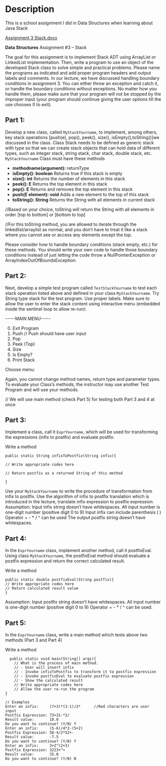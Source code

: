 
# Description

This is a school assignment I did in Data Structures when learning about Java Stack

[Assignment 3 Stack.docx](https://github.com/jhale40/Stack/files/13806479/Assignment.3.Stack.docx)




**Data Structures**
Assignment #3 – Stack


The goal for this assignment is to implement Stack ADT using ArrayList or LinkedList implementation. Then, write a program to use an object of the developed Stack class to solve simple and practical problems. Please name the programs as indicated and add proper program headers and output labels and comments.
In our lecture, we have discussed handling boundary conditions in assignment 3. You can either throw an exception and catch it, or handle the boundary conditions without exceptions. No matter how you handle them, please make sure that your program will not be stopped by the improper input (your program should continue giving the user options till the use chooses 0 to exit).

## Part 1:

Develop a new class, called ``MyStackYourname``, to implement, among others, key stack operations [push(e), pop(), peek(), size(), isEmpty(),toString()]we discussed in the class. Class Stack needs to be defined as generic stack with type <E> so that we can create stack objects that can hold data of different types, such as integer stack, string stack, char stack, double stack, etc. 
``MyStackYourname`` Class must have these methods

-	**methodname(argument):** 	returnType
-	**isEmpty(): boolean**		Returns true if this stack is empty
-	**size(): int**			Returns the number of elements in this stack
-	**peek(): E**			Returns the top element in this stack
-	**pop(): E**				Returns and removes the top element in this stack
-	**push(E element): void**		Adds a new element to the top of this stack
-	**toString(): String**			Returns the String with all elements in current stack


//Based on your choice, toString will return the String with all elements in order [top to bottom] or [bottom to top]

//For this toString method, you are allowed to iterate through the linkedlist/arraylist as normal, and you don’t have to treat it like a stack where you cannot see or access any elements except the top.

Please consider how to handle boundary conditions (stack empty, etc.) for these methods. You should write your own code to handle those boundary conditions instead of just letting the code throw a NullPointerException or ArrayIndexOutOfBoundsException.

## Part 2:

Next, develop a simple test program called `TestStackYourname` to test each stack operation listed above and defined in your class ``MyStackYourname``. Try String type stack for the test program. Use proper labels. 
Make sure to allow the user to enter the stack content using interactive menu (embedded inside the sentinel loop to allow re-run):

-----MAIN MENU-----

0.  Exit Program
1.  Push				// Push should have user input
2.  Pop
3.  Peek (Top)
4.  Size
5.  Is Empty?
6.  Print Stack
   
Choose menu: 

Again, you cannot change method names, return type and parameter types. 
To evaluate your Class’s methods, the instructor may use another Test Program and will use your methods.

// We will use main method (check Part 5) for testing both Part 3 and 4 at once


## Part 3:

Implement a class, call it `ExprYourname`, which will be used for transforming the expressions (infix to postfix) and evaluate postfix.

Write a method 

```
public static String infixToPostfix(String infix){

// Write appropriate codes here

// Return postfix as a returned String of this method

}	
```

Use your ``MyStackYourname`` to write the procedure of transformation from infix to postfix. Use the algorithm of infix to postfix translation which is introduced in the lecture, translate infix expression to postfix expression.
Assumption: 
Input infix string doesn’t have whitespaces.
All input number is one-digit number (positive digit 0 to 9)
Input infix can include parenthesis ( )
Operator + - * / ^ can be used
	The output postfix string doesn’t have whitespaces.

## Part 4:

In the `ExprYourname` class, implement another method, call it postfixEval. Using class ``MyStackYourname``, the postfixEval method should evaluate a postfix expression and return the correct calculated result. 

Write a method 
```
public static double postfixEval(String postfix){
// Write appropriate codes here
// Return calculated result value
}
```	
Assumption: 
Input postfix string doesn’t have whitespaces.
All input number is one-digit number (positive digit 0 to 9)
Operator + - * / ^ can be used.
	

## Part 5:

In the `ExprYourname` class, write a main method which tests above two methods (Part 3 and Part 4)

Write a method 
```
  public static void main(String[] args){
    // What is the process of main method.
    // - User will insert infix
    // - Invoke infixToPostfix to transform it to postfix expression
    // - Invoke postfixEval to evaluate postfix expression
    // - Show the calculated result
    // Write appropriate codes here
    // Allow the user re-run the program
}
```

```
// Examples
Enter an infix:		(7+3)*(3-1)/2*		//Red characters are user input 
Postfix Expression:	73+31-*2/
Result value:		10.0
Do you want to continue? (Y/N) Y
Enter an infix:		(5-6)/4*2-(5+2)		
Postfix Expression:	56-4/2*52+-
Result value:		-7.5
Do you want to continue? (Y/N) Y
Enter an infix:		3+2^(2+3)		
Postfix Expression:	3223+^+
Result value:		35.0
Do you want to continue? (Y/N) N
```

